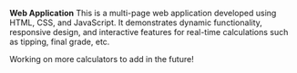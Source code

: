 **Web Application**
This is a multi-page web application developed using HTML, CSS, and JavaScript. It demonstrates dynamic functionality, responsive design, and interactive features for real-time calculations such as tipping, final grade, etc.

Working on more calculators to add in the future!
